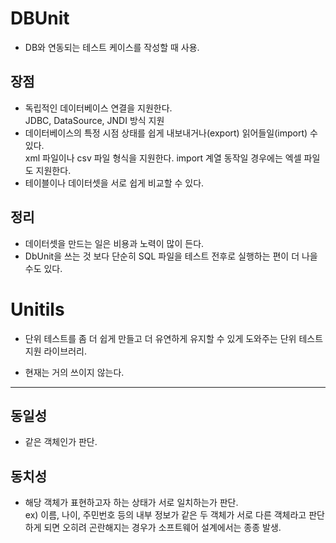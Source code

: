 # DBUnit
- DB와 연동되는 테스트 케이스를 작성할 때 사용.

## 장점
- 독립적인 데이터베이스 연결을 지원한다.    
JDBC, DataSource, JNDI 방식 지원
- 데이터베이스의 특정 시점 상태를 쉽게 내보내거나(export) 읽어들일(import) 수 있다.     
xml 파일이나 csv 파일 형식을 지원한다. import 계열 동작일 경우에는 엑셀 파일도 지원한다.    
- 테이블이나 데이터셋을 서로 쉽게 비교할 수 있다.

## 정리
- 데이터셋을 만드는 일은 비용과 노력이 많이 든다.
- DbUnit을 쓰는 것 보다 단순히 SQL 파일을 테스트 전후로 실행하는 편이 더 나을 수도 있다.

# Unitils
- 단위 테스트를 좀 더 쉽게 만들고 더 유연하게 유지할 수 있게 도와주는 단위 테스트 지원 라이브러리.

- 현재는 거의 쓰이지 않는다.

---
## 동일성
- 같은 객체인가 판단.
## 동치성
- 해당 객체가 표현하고자 하는 상태가 서로 일치하는가 판단.  
ex) 이름, 나이, 주민번호 등의 내부 정보가 같은 두 객체가 서로 다른 객체라고 판단하게 되면 오히려 곤란해지는 경우가 소프트웨어 설계에서는 종종 발생.


